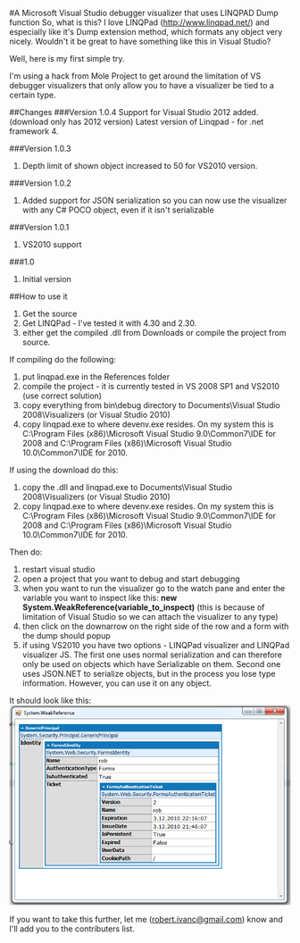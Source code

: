 #A Microsoft Visual Studio debugger visualizer that uses LINQPAD Dump function
So, what is this? I love LINQPad (http://www.linqpad.net/) and especially like it's Dump extension method, which formats any object very nicely. Wouldn't it be great to have something like this in Visual Studio?

Well, here is my first simple try.

I'm using a hack from Mole Project to get around the limitation of VS debugger visualizers that only allow you to have a visualizer be tied to a certain type.

##Changes
###Version 1.0.4
Support for Visual Studio 2012 added. (download only has 2012 version) Latest version of Linqpad - for .net framework 4.

###Version 1.0.3
 1. Depth limit of shown object increased to 50 for VS2010 version.

###Version 1.0.2
 1. Added support for JSON serialization so you can now use the visualizer with any C# POCO object, even if it isn't serializable

###Version 1.0.1
 1. VS2010 support

###1.0
 1. Initial version

##How to use it
 1. Get the source
 2. Get LINQPad - I've tested it with 4.30 and 2.30.
 3. either get the compiled .dll from Downloads or compile the project from source.

If compiling do the following:

 1. put linqpad.exe in the References folder
 2. compile the project - it is currently tested in VS 2008 SP1 and VS2010 (use correct solution)
 3. copy everything from bin\debug directory to Documents\Visual Studio 2008\Visualizers (or Visual Studio 2010)
 4. copy linqpad.exe to where devenv.exe resides. On my system this is C:\Program Files (x86)\Microsoft Visual Studio 9.0\Common7\IDE for 2008 and C:\Program Files (x86)\Microsoft Visual Studio 10.0\Common7\IDE for 2010.

If using the download do this:

 1. copy the .dll and linqpad.exe to Documents\Visual Studio 2008\Visualizers (or Visual Studio 2010)
 2. copy linqpad.exe to where devenv.exe resides. On my system this is C:\Program Files (x86)\Microsoft Visual Studio 9.0\Common7\IDE for 2008 and C:\Program Files (x86)\Microsoft Visual Studio 10.0\Common7\IDE for 2010.

Then do:

 1. restart visual studio
 2. open a project that you want to debug and start debugging
 3. when you want to run the visualizer go to the watch pane and enter the variable you want to inspect like this: **new System.WeakReference(variable_to_inspect)** (this is because of limitation of Visual Studio so we can attach the visualizer to any type)
 4. then click on the downarrow on the right side of the row and a form with the dump should popup
 5. if using VS2010 you have two options - LINQPad visualizer and LINQPad visualizer JS. The first one uses normal serialization and can therefore only be used on objects which have Serializable on them. Second one uses JSON.NET to serialize objects, but in the process you lose type information. However, you can use it on any object.

It should look like this:
![alt text](ReadMe/linqpadvis.png "Sample Screenshot")


If you want to take this further, let me (robert.ivanc@gmail.com) know and I'll add you to the contributers list.
